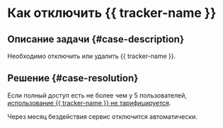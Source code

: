 # Как отключить {{ tracker-name }}


## Описание задачи {#case-description}

Необходимо отключить или удалить {{ tracker-name }}.

## Решение {#case-resolution}

Если полный доступ есть не более чем у 5 пользователей, [использование {{ tracker-name }} не тарифицируется](../../../tracker/pricing).

Через месяц бездействия сервис отключится автоматически.
